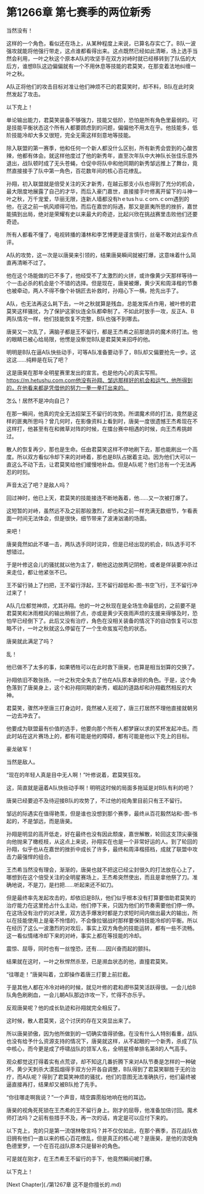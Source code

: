 # 第1266章 第七赛季的两位新秀

当然没有！

这样的一个角色，看似还在场上，从某种程度上来说，已算名存实亡了。B队一波强攻就能将他强行带走，这点谁都看得出来。这点既然已经如此清晰，场上选手当然会利用，一叶之秋这个原本A队的攻坚手在双方对峙时就已经移转到了队伍的大后方，谁想B队这边偏偏就有一个不用休息等技能的君莫笑，在那变着法地纠缠一叶之秋。

A队正将他们的攻击目标对准让他们神烦不已的君莫笑时，却不料，B队在此时突然发起了攻击。

以下克上！

单论输出能力，君莫笑装备不够强力，技能又低阶，恐怕是所有角色里最弱的。可是技能平衡状态这个所有人都要顾虑到的问题，偏偏他不用太在乎。他技能多，低阶技能冷却大多又很短，完全无需这样刻意地等技能。

除入联盟的第一赛季，他和任何一个新人都没什么区别，所有新秀会尝到的心酸苦辣，他都有体会。就这样他度过了他的新秀年，直至次年队中大神队长张佳乐意外退出，战队顿时成了无头苍蝇，仓促中将队中和他同期的新秀邹远推上了舞台，竟然直接接手了队中第一角色，百花数年间的核心百花缭乱。

孙翔，初入联盟就是倍受关注的天才新秀，在越云那支小队也得到了充分的机会，最大限度地展露了自己的才华，而后入豪门嘉世，直接接手叶修离开留下的斗神一叶之秋，万千宠爱，华丽无限，连新人墙都没有hｅtusｈu.ｃoｍ.ｃoｍ遇到的他，在这之前一帆风顺得可怕，而后在嘉世的际遇，那又是匪夷所思的挫折，嘉世能搞到出局，绝对是荣耀有史以来最大的奇迹，比起兴欣在挑战赛里击败他们还要奇迹。

所有人都看不懂了，电视转播的潘林和李艺博更是谨言慎行，丝毫不敢对此妄作点评。

A队的攻势，这一次是以唐昊来引领的，结果唐昊瞬间就被打爆，这意味着什么简直再清晰不过了。

他在这个场能做的已不多了，他经受不了太激烈的火拼，或许像黄少天那样等待一个一击必杀的机会是个不错的选择。但是现在，唐昊被爆，黄少天和周泽楷的节奏也被牵动，两人不得不像个补锅匠去补救时，孙翔心下一横，抢先出手了。

A队，也无法再这么耗下去，一叶之秋就算是残血，总能发挥点作用，被叶修的君莫笑这样骚扰，为了保护这家伙连全队都牵制了。不如此时放手一攻，反正A、B两队情况一样，他们技能恢复不完整，B队也强不到哪去。

唐昊又一次乱了，满脑子都是王不留行，都是王杰希之前那诡异的魔术师打法。他的眼睛已被心给局限，他愣是没察觉B队是君莫笑来招呼的他。

明明是B队在逼A队快些动手，可等A队准备要动手了，B队却又偏要抢先一步。这这这……纯粹是在玩了吧？

这是唐昊在那年全明星赛里发出的宣言。也是他内心的真实写照。https://m.hetushu.com.com他没有孙翔、邹远那样好的机会和运气，他所得到的，在他看来都是凭借他的努力一拳一拳打出来的。

怎么！居然不是冲向自己？

在那一瞬间，他真的完全无法招架王不留行的攻势。所谓魔术师的打法，竟然是这样的匪夷所思吗？曾几何时，在影像资料上看到时，唐昊一度很遗憾王杰希现在不这样打，他甚至有在和微草对阵的时候，在擂台赛中相遇的时候，向王杰希挑衅过。

散人的恢复再少，那也是生命。任由君莫笑这样不停地刷下去，那也能刷出一个高度。所以双方看似冷却下来的对峙着，那也是B队占据着主动。因为他们大可以一直这么不动下去，让君莫笑给他们缓慢地补血。但是A队呢？他们总有一个无法再忍的时刻。

声音太近了吧？是敌人吗？

回过神时，他已上天，君莫笑的技能接连不断地轰着，他……又一次被打爆了。

这短暂的对峙，虽然远不及之前那般激烈，却也和之前一样充满无数细节，乍看表面一时间无法体会，但是很快，细节带来了波涛汹涌的场面。

来吧！

唐昊竟然如此不堪一击，两队选手同时诧异，但是已经出现的机会，B队选手可不想错过。

于是叶修这会儿的骚扰就以他为主了，朝他这边放两记阴枪，或者是佯装要冲杀过来走位，都让他紧张不已。

王不留行骑上了扫把，王不留行浮起，王不留行超低和-图-书空飞行，王不留行冲过来了！

A队几位都觉神烦，尤其孙翔。他的一叶之秋现在是全场生命最低的，之前要不是君莫笑和沐雨橙风的输出稍弱了点，亦或是黄少天夜雨声烦的支援来得够及时，恐怕早已经倒下了。此后又没有治疗，角色在没相关装备的情况下的自动恢复可以忽略不计，一叶之秋就这么停留在了一个生命岌岌可危的状态。

唐昊就此满足了吗？

乱！

他已做不了太多的事，如果牺牲可以在此时救下唐昊，也算是相当划算的交换了。

孙翔依旧不敢张扬，一叶之秋完全失去了他在A队原本承担的角色。于是，这个角色落到了唐昊身上，这个和孙翔同期的新秀，崛起的道路却和孙翔截然相反的大神。

君莫笑，骤然冲至唐三打身边时，竟然被人无视了，唐三打居然不理他直接就朝另一边去冲去了。

他要成为联盟最有价值的选手，他要向那个所有人都梦寐以求的奖杯发起冲击。而此时站在这片赛场上的，都有可能是他的障碍，都有可能是他以下克上的目标。

豪龙破军！

当然是敌人。

“现在的年轻人真是目中无人啊！”叶修说着，君莫笑狂攻。

这，简直就是逼着A队快些动手啊！明明这时候的局面多拖延是对B队有利的吧？

唐昊已经要迫不及待迎接B队的攻势了，不过他的视角里目前只有王不留行。

邹远的际遇实在值得艳羡，但是谁也没想到那个赛季，最终从百花毅然站和-图-书起的，不是邹远，而是唐昊。

孙翔是明显的高开低走，好在最终也没有因此颓废，嘉世解散，轮回这支顶尖豪强向他抛来了橄榄枝，从这点上来说，孙翔实在也是一个非常好运的人。到了轮回的孙翔，似乎也从在嘉世的挫折中成长了许多，最终和周泽楷搭档，成就了联盟中攻击力最强悍的组合。

王杰希当然没有理会，渐渐的，唐昊也就不把这已经尘封很久的打法放在心上了，哪想到在这个倍受关注的全明星赛场上，王杰希突然使出，而且是拿他祭了刀。准确地说，不是刀，是扫把……听起来还不如刀。

但是最终率先发起攻击的，却依旧是B队，他们似乎根本没有打算要借助君莫笑的治疗能力在这里抢占什么主动，他们停下来，只因为他们的节奏需要他们停一停。在这场没有治疗的对决里，双方选手爆发时都是力求短时间内做出最大的输出，所以在技能使用上是毫不怜惜的，不会像拉锯战时那样要保持技能冷却的平衡。所以在经历了这么一波激烈的对攻后，事实上双方角色的技能运转，都有一些不流畅。这一看似情绪冷却下来的对峙，事实上都在等技能的冷却。

震惊、屈辱，同时也有一丝惶恐，还有……因兴奋而起的颤抖。

结果就在这时，一叶之秋悍然杀至，已是濒血状态的他，直撞君莫笑。

“往哪走！”唐昊叫着，立即操作着唐三打要上前拦截。

于是其他人都在冷冷对峙的时候，就见叶修的君和*图*书莫笑活跃得很。一会儿给B队角色刷刷血，一会儿朝A队那边诈攻一下，忙得不亦乐乎。

反观唐昊呢？他的成长轨迹和孙翔就完全相反了。

这时候，散人君莫笑，这个讨厌的存在又突显出来了。

所以唐昊骄傲，因为他所做到的一切确实值得骄傲。在没有什么人特别看重，战队也没有给予什么资源支持的情况下，唐昊就这样，从不起眼的一个新秀，杀成了队中核心，而今更是成了呼啸战队的领军人名，全明星榜单排名第8的人气高手。

观众都觉这打得着实有点荒谬，却不知这几番折腾下来对A队节奏是怎样的一种破坏。黄少天刺杀大漠孤烟得手双方分开各自调整，B队得到了君莫笑聊胜于无的治疗，而A队呢？得到了君莫笑神烦的骚扰，他们的意图无法准确执行，他们最终被逼直接再打，结果却又被B队抢了先手。

“你往哪走啊我说？”一个声音，晴空霹雳般地响在他的耳边。

唐昊的视角死死锁在王杰希的王不留行身上。刚才的屈辱，他准备加倍讨回。魔术师打法吗？之前有些措手不及，再一次的话，肯定是可以应付下来的。

以下克上，克的只是第一流氓林敬言吗？并不仅仅如此，在那个赛季，百花战队依旧拥有他们一直以来的核心百花缭乱，但是真正的核心呢？是唐昊，是他的流氓角色德里罗，一个在百花战队原本只是替补的角色。

可是就在刚才，在王杰希王不留行的手下，他竟然瞬间被打爆。

以下克上！



[Next Chapter](./第1267章 这不是你擅长的.md)